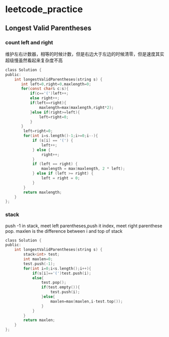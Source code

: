 # leetcode_practice

## Longest Valid Parentheses
### count left and right
维护左右计数器，相等的时候计数，但是右边大于左边的时候清零，但是速度其实超级慢虽然看起来复杂度不高
```C
class Solution {
public:
    int longestValidParentheses(string s) {
       int left=0,right=0,maxlength=0;
       for(const char& c:s){
           if(c=='(')left++;
           else right++;
           if(left==right){
               maxlength=max(maxlength,right*2);
           }else if(right>=left){
               left=right=0;
           }
       }
        left=right=0;
        for(int i=s.length()-1;i>=0;i--){
            if (s[i] == '(') {
                left++;
            } else {
                right++;
            }
            if (left == right) {
                maxlength = max(maxlength, 2 * left);
            } else if (left >= right) {
                left = right = 0;
            }
        }
        return maxlength;
    }
};
```
### stack
push -1 in stack, meet left parentheses,push it index, meet right parenthese pop. maxlen is the difference between i and top of stack
```C
class Solution {
public:
    int longestValidParentheses(string s) {
        stack<int> test;
        int maxlen=0;
        test.push(-1);
        for(int i=0;i<s.length();i++){
            if(s[i]=='(')test.push(i);
            else{
                test.pop();
                if(test.empty()){
                    test.push(i);
                }else{
                    maxlen=max(maxlen,i-test.top());
                }
            }
        }
        return maxlen;       
    }
};
```
